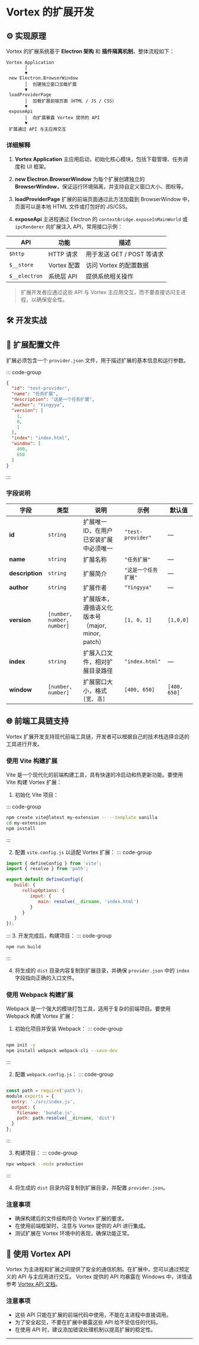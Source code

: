 # Vortex 的扩展开发

## ⚙️ 实现原理

Vortex 的扩展系统基于 **Electron 架构** 和 **插件隔离机制**，整体流程如下：

```text
Vortex Application
       │
       ▼
 new Electron.BrowserWindow
       │  创建独立窗口加载扩展
       ▼
 loadProviderPage
       │  加载扩展前端页面（HTML / JS / CSS）
       ▼
 exposeApi
       │  向扩展暴露 Vortex 提供的 API
       ▼
 扩展通过 API 与主应用交互
```

### 详细解释

1. **Vortex Application**
   主应用启动，初始化核心模块，包括下载管理、任务调度和 UI 框架。

2. **new Electron.BrowserWindow**
   为每个扩展创建独立的 **BrowserWindow**，保证运行环境隔离，并支持自定义窗口大小、图标等。

3. **loadProviderPage**
   扩展的前端页面通过此方法加载到 BrowserWindow 中，页面可以是本地 HTML 文件或打包好的 JS/CSS。

4. **exposeApi**
   主进程通过 Electron 的 `contextBridge.exposeInMainWorld` 或 `ipcRenderer` 向扩展注入 API，常用接口示例：

| API           | 功能        | 描述                  |
|---------------|-----------|---------------------|
| `$http`       | HTTP 请求   | 用于发送 GET / POST 等请求 |
| `$__store`    | Vortex 配置 | 访问 Vortex 的配置数据     |
| `$__electron` | 系统层 API   | 提供系统相关操作            |

> 扩展开发者应通过这些 API 与 Vortex 主应用交互，而不要直接访问主进程，以确保安全性。

## 🛠 开发实战

## 📄 扩展配置文件

扩展必须包含一个 `provider.json` 文件，用于描述扩展的基本信息和运行参数。

::: code-group

```json [provider.json]
{
  "id": "test-provider",
  "name": "任务扩展",
  "description": "这是一个任务扩展",
  "author": "Yingyya",
  "version": [
    1,
    0,
    1
  ],
  "index": "index.html",
  "window": [
    400,
    650
  ]
}
```

:::

### 字段说明

| 字段              | 类型                         | 说明                                 | 示例                | 默认值          |
|-----------------|----------------------------|------------------------------------|-------------------|--------------|
| **id**          | `string`                   | 扩展唯一 ID，在用户已安装扩展中必须唯一              | `"test-provider"` | —            |
| **name**        | `string`                   | 扩展名称                               | `"任务扩展"`          | —            |
| **description** | `string`                   | 扩展简介                               | `"这是一个任务扩展"`      | —            |
| **author**      | `string`                   | 扩展作者                               | `"Yingyya"`       | —            |
| **version**     | `[number, number, number]` | 扩展版本，遵循语义化版本号（major, minor, patch） | `[1, 0, 1]`       | `[1,0,0]`    |
| **index**       | `string`                   | 扩展入口文件，相对扩展目录路径                    | `"index.html"`    | —            |
| **window**      | `[number, number]`         | 扩展窗口大小，格式 `[宽, 高]`                 | `[400, 650]`      | `[400, 650]` |

## 🌐 前端工具链支持

Vortex 扩展开发支持现代前端工具链，开发者可以根据自己的技术栈选择合适的工具进行开发。

### 使用 Vite 构建扩展

Vite 是一个现代化的前端构建工具，具有快速的冷启动和热更新功能。要使用 Vite 构建 Vortex 扩展：

1. 初始化 Vite 项目：

::: code-group

```bash [npm]
npm create vite@latest my-extension -- --template vanilla
cd my-extension
npm install
```

:::

2. 配置 `vite.config.js` 以适配 Vortex 扩展：
::: code-group

```js [vite.config.js]
import { defineConfig } from 'vite';
import { resolve } from 'path';

export default defineConfig({
   build: {
      rollupOptions: {
         input: {
            main: resolve(__dirname, 'index.html')
         }
      }
   }
});
```

:::
3. 开发完成后，构建项目：
::: code-group

```bash [npm]
npm run build
```

:::

4. 将生成的 `dist` 目录内容复制到扩展目录，并确保 `provider.json` 中的 `index` 字段指向正确的入口文件。

### 使用 Webpack 构建扩展

Webpack 是一个强大的模块打包工具，适用于复杂的前端项目。要使用 Webpack 构建 Vortex 扩展：

1. 初始化项目并安装 Webpack：
::: code-group

```bash [npm]

npm init -y
npm install webpack webpack-cli --save-dev
```

:::

2. 配置 `webpack.config.js`：
::: code-group

```javascript [webpack.config.js]

const path = require('path');
module.exports = {
  entry: './src/index.js',
  output: {
    filename: 'bundle.js',
    path: path.resolve(__dirname, 'dist')
  }
};
```

:::

3. 构建项目：
::: code-group

```bash [npm]
npx webpack --mode production
```

:::

4. 将生成的 `dist` 目录内容复制到扩展目录，并配置 `provider.json`。

### 注意事项

- 确保构建后的文件结构符合 Vortex 扩展的要求。
- 在使用前端框架时，注意与 Vortex 提供的 API 进行集成。
- 测试扩展在 Vortex 环境中的表现，确保功能正常。

## 🧩 使用 Vortex API

Vortex 为主进程和扩展之间提供了安全的通信机制。在扩展中，您可以通过预定义的 API 与主应用进行交互。
Vortex 提供的 API 均暴露在 Windows 中，详情请参考 [Vortex API 文档](/vortex/provider-api)。

### 注意事项

- 这些 API 只能在扩展的前端代码中使用，不能在主进程中直接调用。
- 为了安全起见，不要在扩展中暴露这些 API 给不受信任的代码。
- 在使用 API 时，建议添加错误处理机制以提高扩展的稳定性。

---